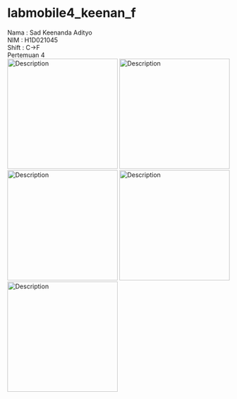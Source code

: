 # labmobile4_keenan_f

Nama : Sad Keenanda Adityo
<br>
NIM : H1D021045
<br>
Shift : C->F
<br>
Pertemuan 4
<br>
<img src="https://github.com/user-attachments/assets/3fd2278d-53d0-46e5-88f0-568354565021" alt="Description" width="250" />
<img src="https://github.com/user-attachments/assets/83d93505-7ab2-421a-85b4-1b477f4f6b11" alt="Description" width="250" />
<img src="https://github.com/user-attachments/assets/8f10f624-04be-439a-b76e-d23a12bda619" alt="Description" width="250" />
<img src="https://github.com/user-attachments/assets/94173e78-0642-4654-8e63-40b414b0a5fb" alt="Description" width="250" />
<img src="https://github.com/user-attachments/assets/0a9a0b16-4c9f-43a2-9186-64c972cc347e" alt="Description" width="250" />



